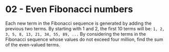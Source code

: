 # 02 - Even Fibonacci numbers

Each new term in the Fibonacci sequence is generated by adding the previous two terms. By starting with 1 and 2, the first 10 terms will be:
```1, 2, 3, 5, 8, 13, 21, 34, 55, 89, ...```
By considering the terms in the Fibonacci sequence whose values do not exceed four million, find the sum of the even-valued terms.
